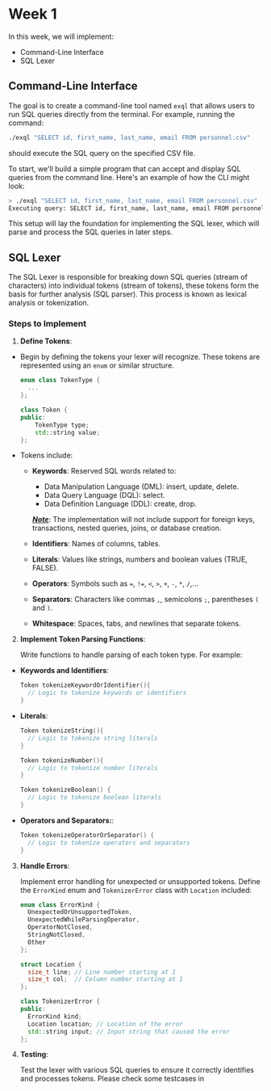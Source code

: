 # Week 1
In this week, we will implement:
- Command-Line Interface
- SQL Lexer

## Command-Line Interface
The goal is to create a command-line tool named `exql` that allows users to run SQL queries directly from the terminal. For example, running the command:
```sh
./exql "SELECT id, first_name, last_name, email FROM personnel.csv"
```
should execute the SQL query on the specified CSV file.

To start, we'll build a simple program that can accept and display SQL queries from the command line. Here's an example of how the CLI might look:
```sh
> ./exql "SELECT id, first_name, last_name, email FROM personnel.csv"
Executing query: SELECT id, first_name, last_name, email FROM personnel.csv
```
This setup will lay the foundation for implementing the SQL lexer, which will parse and process the SQL queries in later steps.

## SQL Lexer
The SQL Lexer is responsible for breaking down SQL queries (stream of characters) into individual tokens (stream of tokens), these tokens form the basis for further analysis (SQL parser). This process is known as lexical analysis or tokenization.

### Steps to Implement

1. **Define Tokens**:  
- Begin by defining the tokens your lexer will recognize. These tokens are represented using an `enum` or similar structure.
  ```cpp
  enum class TokenType {
    ...
  };
  
  class Token {
  public:
      TokenType type;
      std::string value;
  };
  ```
- Tokens include:
  - **Keywords**: Reserved SQL words related to:
    - Data Manipulation Language (DML): insert, update, delete.
    - Data Query Language (DQL): select.
    - Data Definition Language (DDL): create, drop.
    
    ***<ins>Note</ins>***: The implementation will not include support for foreign keys, transactions, nested queries, joins, or database creation.
  - **Identifiers**: Names of columns, tables.
  - **Literals**: Values like strings, numbers and boolean values (TRUE, FALSE).
  - **Operators**: Symbols such as `=`, `!=`, `<`, `>`, `+`, `-`, `*`, `/`,...
  - **Separators**: Characters like commas `,`, semicolons `;`, parentheses `(` and `)`.
  - **Whitespace**: Spaces, tabs, and newlines that separate tokens.

2. **Implement Token Parsing Functions**:

    Write functions to handle parsing of each token type. For example:
  - **Keywords and Identifiers**:
    ```cpp
    Token tokenizeKeywordOrIdentifier(){
      // Logic to tokenize keywords or identifiers
    }
    ```
  - **Literals**:
    ```cpp
    Token tokenizeString(){
      // Logic to tokenize string literals
    }

    Token tokenizeNumber(){
      // Logic to tokenize number literals
    }

    Token tokenizeBoolean() {
      // Logic to tokenize boolean literals
    }
    ```
  - **Operators and Separators:**:
    ```cpp
    Token tokenizeOperatorOrSeparator() {
      // Logic to tokenize operators and separators
    }
    ```
3. **Handle Errors**:

    Implement error handling for unexpected or unsupported tokens. Define the `ErrorKind` enum and `TokenizerError` class with `Location` included:
    ```cpp
    enum class ErrorKind {
      UnexpectedOrUnsupportedToken,
      UnexpectedWhileParsingOperator,
      OperatorNotClosed,
      StringNotClosed,
      Other
    };
    
    struct Location {
      size_t line; // Line number starting at 1
      size_t col;  // Column number starting at 1
    };
    
    class TokenizerError {
    public:
      ErrorKind kind;
      Location location; // Location of the error
      std::string input; // Input string that caused the error
    };
    ```
4. **Testing**:

     Test the lexer with various SQL queries to ensure it correctly identifies and processes tokens. Please check some testcases in 
  

